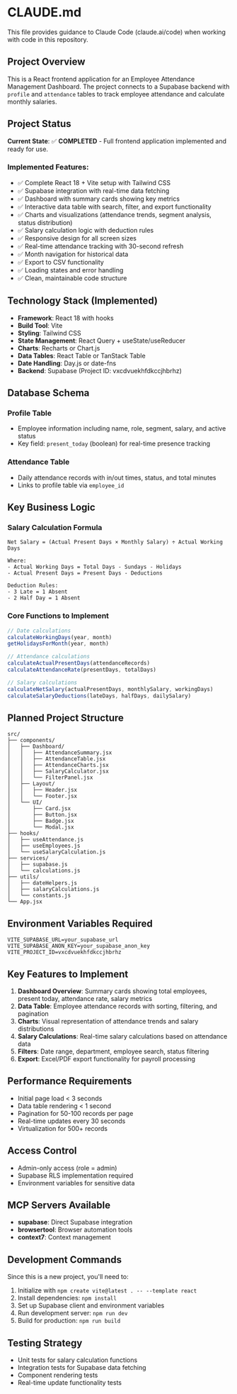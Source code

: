 # CLAUDE.md

This file provides guidance to Claude Code (claude.ai/code) when working with code in this repository.

## Project Overview

This is a React frontend application for an Employee Attendance Management Dashboard. The project connects to a Supabase backend with `profile` and `attendance` tables to track employee attendance and calculate monthly salaries.

## Project Status

**Current State**: ✅ **COMPLETED** - Full frontend application implemented and ready for use.

### Implemented Features:
- ✅ Complete React 18 + Vite setup with Tailwind CSS
- ✅ Supabase integration with real-time data fetching
- ✅ Dashboard with summary cards showing key metrics
- ✅ Interactive data table with search, filter, and export functionality
- ✅ Charts and visualizations (attendance trends, segment analysis, status distribution)
- ✅ Salary calculation logic with deduction rules
- ✅ Responsive design for all screen sizes
- ✅ Real-time attendance tracking with 30-second refresh
- ✅ Month navigation for historical data
- ✅ Export to CSV functionality
- ✅ Loading states and error handling
- ✅ Clean, maintainable code structure

## Technology Stack (Implemented)

- **Framework**: React 18 with hooks
- **Build Tool**: Vite
- **Styling**: Tailwind CSS
- **State Management**: React Query + useState/useReducer
- **Charts**: Recharts or Chart.js
- **Data Tables**: React Table or TanStack Table
- **Date Handling**: Day.js or date-fns
- **Backend**: Supabase (Project ID: vxcdvuekhfdkccjhbrhz)

## Database Schema

### Profile Table
- Employee information including name, role, segment, salary, and active status
- Key field: `present_today` (boolean) for real-time presence tracking

### Attendance Table
- Daily attendance records with in/out times, status, and total minutes
- Links to profile table via `employee_id`

## Key Business Logic

### Salary Calculation Formula
```
Net Salary = (Actual Present Days × Monthly Salary) ÷ Actual Working Days

Where:
- Actual Working Days = Total Days - Sundays - Holidays
- Actual Present Days = Present Days - Deductions

Deduction Rules:
- 3 Late = 1 Absent
- 2 Half Day = 1 Absent
```

### Core Functions to Implement
```javascript
// Date calculations
calculateWorkingDays(year, month)
getHolidaysForMonth(year, month)

// Attendance calculations
calculateActualPresentDays(attendanceRecords)
calculateAttendanceRate(presentDays, totalDays)

// Salary calculations
calculateNetSalary(actualPresentDays, monthlySalary, workingDays)
calculateSalaryDeductions(lateDays, halfDays, dailySalary)
```

## Planned Project Structure
```
src/
├── components/
│   ├── Dashboard/
│   │   ├── AttendanceSummary.jsx
│   │   ├── AttendanceTable.jsx
│   │   ├── AttendanceCharts.jsx
│   │   ├── SalaryCalculator.jsx
│   │   └── FilterPanel.jsx
│   ├── Layout/
│   │   ├── Header.jsx
│   │   └── Footer.jsx
│   └── UI/
│       ├── Card.jsx
│       ├── Button.jsx
│       ├── Badge.jsx
│       └── Modal.jsx
├── hooks/
│   ├── useAttendance.js
│   ├── useEmployees.js
│   └── useSalaryCalculation.js
├── services/
│   ├── supabase.js
│   └── calculations.js
├── utils/
│   ├── dateHelpers.js
│   ├── salaryCalculations.js
│   └── constants.js
└── App.jsx
```

## Environment Variables Required
```
VITE_SUPABASE_URL=your_supabase_url
VITE_SUPABASE_ANON_KEY=your_supabase_anon_key
VITE_PROJECT_ID=vxcdvuekhfdkccjhbrhz
```

## Key Features to Implement

1. **Dashboard Overview**: Summary cards showing total employees, present today, attendance rate, salary metrics
2. **Data Table**: Employee attendance records with sorting, filtering, and pagination
3. **Charts**: Visual representation of attendance trends and salary distributions
4. **Salary Calculations**: Real-time salary calculations based on attendance data
5. **Filters**: Date range, department, employee search, status filtering
6. **Export**: Excel/PDF export functionality for payroll processing

## Performance Requirements
- Initial page load < 3 seconds
- Data table rendering < 1 second
- Pagination for 50-100 records per page
- Real-time updates every 30 seconds
- Virtualization for 500+ records

## Access Control
- Admin-only access (role = admin)
- Supabase RLS implementation required
- Environment variables for sensitive data

## MCP Servers Available
- **supabase**: Direct Supabase integration
- **browsertool**: Browser automation tools
- **context7**: Context management

## Development Commands

Since this is a new project, you'll need to:
1. Initialize with `npm create vite@latest . -- --template react`
2. Install dependencies: `npm install`
3. Set up Supabase client and environment variables
4. Run development server: `npm run dev`
5. Build for production: `npm run build`

## Testing Strategy
- Unit tests for salary calculation functions
- Integration tests for Supabase data fetching
- Component rendering tests
- Real-time update functionality tests